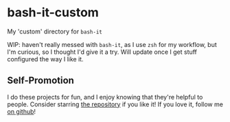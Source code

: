 # bash-it-custom
My 'custom' directory for `bash-it`

WIP: haven't really messed with `bash-it`, as I use `zsh` for my workflow, but
I'm curious, so I thought I'd give it a try. Will update once I get stuff
configured the way I like it.

## Self-Promotion
I do these projects for fun, and I enjoy knowing that they're helpful to people.
Consider starring [the
repository](https://github.com/evanthegrayt/bash-it-custom) if you like it! If
you love it, follow me [on github](https://github.com/evanthegrayt)!
